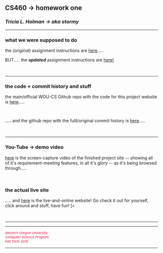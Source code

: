 ## CS460 -> homework one
### *Tricia L. Holman -> aka stormy*

---

### what we were supposed to do
the *(original)* assignment instructions are <a href="http://www.wou.edu/~morses/classes/cs46x/assignments/HW1.html" target="_blank">here</a>.....  

BUT..... the ***updated*** assignment instructions are <a href="https://wou-cs46x-resources.netlify.com/cs460/hw/hw1" target="_blank">here!</a>

<br>

---

### the code + commit history and stuff
the main/official WOU-CS Github repo with the code for this project website is <a href="https://github.com/wou-cs/CS460-F19-Stormy9/tree/master/HW1" target="_blank">here</a>.....  

<br>

..... and the github repo with the fulll/original commit history is <a href="https://github.com/Stormy9/Stormy9.github.io/tree/master/CS460/hwk_01/games" target="_blank">here</a>.....  

<br>

---

### You-Tube -> demo video
<a href="https://youtu.be/2o2CKieDAAA" target="_blank">here</a> is the screen-capture video of the finished project site -- showing all of it's requirement-meeting features, in all it's glory -- as it's being browsed through.....

<br>

### the actual live site
..... and <a href="https://Stormy9.github.io/CS460/hwk_01/games/" target="_blank">here</a> is the live-and-online website!   Go check it out for yourself, click around and stuff, have fun!   [=

<br>

---
---
<div style="font-size: 11px; font-style: italic; color: crimson;">
Western Oregon University  <br>
Computer Science Program  <br>
Fall Term 2019  <br>
</div>

---
